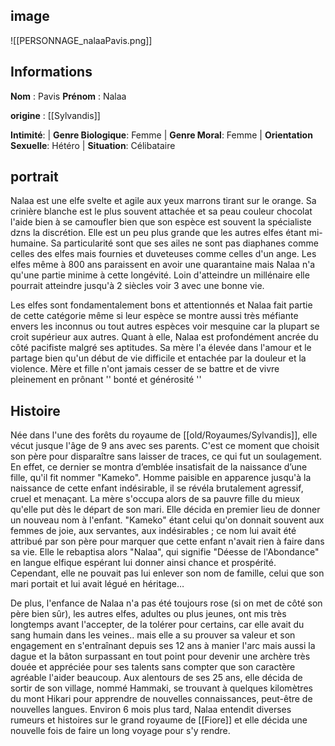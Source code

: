 
## image
![[PERSONNAGE_nalaaPavis.png]]

## Informations
**Nom** : Pavis 
**Prénom** : Nalaa 

**origine** : [[Sylvandis]]

**Intimité**: 
| **Genre Biologique**: Femme
| **Genre Moral**: Femme 
| **Orientation Sexuelle**: Hétéro
| **Situation**: Célibataire

## portrait
Nalaa est une elfe svelte et agile aux yeux marrons tirant sur le orange. Sa crinière blanche est le plus souvent attachée et sa peau couleur chocolat l'aide bien à se camoufler bien que son espèce est souvent la spécialiste dzns la discrétion. Elle est un peu plus grande que les autres elfes étant mi-humaine. Sa particularité sont que ses ailes ne sont pas diaphanes comme celles des elfes mais fournies et duveteuses comme celles d'un ange. Les elfes même à 800 ans paraissent en avoir une quarantaine mais Nalaa n'a qu'une partie minime à cette longévité. Loin d'atteindre un millénaire elle pourrait atteindre jusqu'à 2 siècles voir 3 avec une bonne vie.

Les elfes sont fondamentalement bons et attentionnés et Nalaa fait partie de cette catégorie même si leur espèce se montre aussi très méfiante envers les inconnus ou tout autres espèces voir mesquine car la plupart se croit supérieur aux autres. Quant à elle, Nalaa est profondément ancrée du côté pacifiste malgré ses aptitudes. Sa mère l'a élevée dans l'amour et le partage bien qu'un début de vie difficile et entachée par la douleur et la violence. Mère et fille n'ont jamais cesser de se battre et de vivre pleinement en prônant '' bonté et générosité ''

## Histoire
Née dans l'une des forêts du royaume de [[old/Royaumes/Sylvandis]], elle vécut jusque l'âge de 9 ans avec ses parents. C'est ce moment que choisit son père pour disparaître sans laisser de traces, ce qui fut un soulagement. En effet, ce dernier se montra d’emblée insatisfait de la naissance d’une fille, qu'il fit nommer "Kameko". Homme paisible en apparence jusqu'à la naissance de cette enfant indésirable, il se révéla brutalement agressif, cruel et menaçant. La mère s'occupa alors de sa pauvre fille du mieux qu'elle put dès le départ de son mari. Elle décida en premier lieu de donner un nouveau nom à l'enfant. "Kameko" étant celui qu'on donnait souvent aux femmes de joie, aux servantes, aux indésirables ; ce nom lui avait été attribué par son père pour marquer que cette enfant n'avait rien à faire dans sa vie. Elle le rebaptisa alors "Nalaa", qui signifie "Déesse de l'Abondance" en langue elfique espérant lui donner ainsi chance et prospérité. Cependant, elle ne pouvait pas lui enlever son nom de famille, celui que son mari portait et lui avait légué en héritage…  

De plus, l'enfance de Nalaa n'a pas été toujours rose (si on met de côté son père bien sûr), les autres elfes, adultes ou plus jeunes, ont mis très longtemps avant l'accepter, de la tolérer pour certains, car elle avait du sang humain dans les veines.. mais elle a su prouver sa valeur et son engagement en s'entraînant depuis ses 12 ans à manier l'arc mais aussi la dague et la bâton surpassant en tout point pour devenir une archère très douée et appréciée pour ses talents sans compter que son caractère agréable l'aider beaucoup. Aux alentours de ses 25 ans, elle décida de sortir de son village, nommé Hammaki, se trouvant à quelques kilomètres du mont Hikari pour apprendre de nouvelles connaissances, peut-être de nouvelles langues. Environ 6 mois plus tard, Nalaa entendit diverses rumeurs et histoires sur le grand royaume de [[Fiore]] et elle décida une nouvelle fois de faire un long voyage pour s'y rendre.
